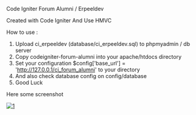 Code Igniter Forum Alumni / Erpeeldev 

Created with Code Igniter And Use HMVC


How to use :

1. Upload ci_erpeeldev (database/ci_erpeeldev.sql) to phpmyadmin / db server
2. Copy codeigniter-forum-alumni into your apache/htdocs directory
3. Set your configuration $config['base_url']	= 'http://127.0.0.1/ci_forum_alumni' to your directory
4. And also check database config on config/database
5. Good Luck


Here some screenshot

<a href='http://postimg.org/image/5w85dcl87/' target='_blank'><img src='http://s31.postimg.org/5w85dcl87/image.jpg' border='0' alt="1" /></a>
